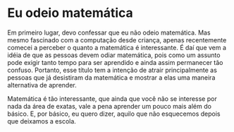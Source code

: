 # Eu odeio matemática

Em primeiro lugar, devo confessar que eu não odeio matemática. Mas mesmo fascinado com a computação desde criança, apenas recentemente comecei a perceber o quanto a matemática é interessante. É daí que vem a idéia de que as pessoas devem odiar matemática, pois como um assunto pode exigir tanto tempo para ser aprendido e ainda assim permanecer tão confuso. Portanto, esse título tem a intenção de atrair principalmente as pessoas que já desistiram da matemática e mostrar a elas uma maneira alternativa de aprender.

Matemática é tão interessante, que ainda que você não se interesse por nada da área de exatas, vale a pena aprender um pouco mais além do básico. E, por básico, eu quero dizer, aquilo que não esquecemos depois que deixamos a escola.